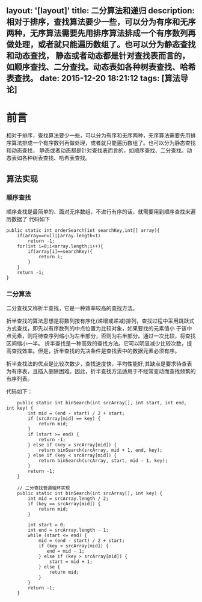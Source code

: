 layout: '[layout]'
title: 二分算法和递归
description: 相对于排序，查找算法要少一些，可以分为有序和无序两种，无序算法需要先用排序算法排成一个有序数列再做处理，或者就只能遍历数组了。也可以分为静态查找和动态查找， 静态或者动态都是针对查找表而言的，如顺序查找、二分查找。动态表如各种树表查找、哈希表查找。
date: 2015-12-20 18:21:12
tags: [算法导论]
---

# 前言 #
相对于排序，查找算法要少一些，可以分为有序和无序两种，无序算法需要先用排序算法排成一个有序数列再做处理，或者就只能遍历数组了。也可以分为静态查找和动态查找， 静态或者动态都是针对查找表而言的，如顺序查找、二分查找。动态表如各种树表查找、哈希表查找。



## 算法实现 ##
### 顺序查找 ###
顺序查找是最简单的、面对无序数组，不进行有序的话，就需要用到顺序查找来遍历数据了
代码如下

	public static int orderSearch(int searchKey,int[] array){  
	    if(array==null||array.length<1)  
	        return -1;  
	    for(int i=0;i<array.length;i++){  
	        if(array[i]==searchKey){  
	            return i;  
	        }  
	    }  
	    return -1;     
	}

### 二分算法 ###

二分查找又称折半查找，它是一种效率较高的查找方法。

折半查找的算法思想是将数列按有序化(递增或递减)排列，查找过程中采用跳跃式方式查找，即先以有序数列的中点位置为比较对象，如果要找的元素值小 于该中点元素，则将待查序列缩小为左半部分，否则为右半部分。通过一次比较，将查找区间缩小一半。 折半查找是一种高效的查找方法。它可以明显减少比较次数，提高查找效率。但是，折半查找的先决条件是查找表中的数据元素必须有序。

折半查找法的优点是比较次数少，查找速度快，平均性能好;其缺点是要求待查表为有序表，且插入删除困难。因此，折半查找方法适用于不经常变动而查找频繁的有序列表。

代码如下：  

        public static int binSearch(int srcArray[], int start, int end, int key) {   
            int mid = (end - start) / 2 + start;   
            if (srcArray[mid] == key) {   
                return mid;   
            }   
            if (start >= end) {   
                return -1;   
            } else if (key > srcArray[mid]) {   
                return binSearch(srcArray, mid + 1, end, key);   
            } else if (key < srcArray[mid]) {   
                return binSearch(srcArray, start, mid - 1, key);   
            }   
            return -1;   
        } 

        // 二分查找普通循环实现   
        public static int binSearch(int srcArray[], int key) {   
            int mid = srcArray.length / 2;   
            if (key == srcArray[mid]) {   
                return mid;   
            }   

            int start = 0;   
            int end = srcArray.length - 1;   
            while (start <= end) {   
                mid = (end - start) / 2 + start;   
                if (key < srcArray[mid]) {   
                   end = mid - 1;   
                } else if (key > srcArray[mid]) {   
                    start = mid + 1;   
                } else {   
                    return mid;   
                }   
            }   
            return -1;   
        } 
